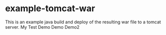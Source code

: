 # example-tomcat-war

This is an example java build and deploy of the resulting
war file to a tomcat server.
My Test Demo
Demo
Demo2

